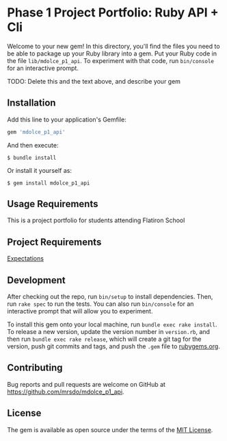 # Phase 1 Project Portfolio: Ruby API + Cli

Welcome to your new gem! In this directory, you'll find the files you need to be able to package up your Ruby library into a gem. Put your Ruby code in the file `lib/mdolce_p1_api`. To experiment with that code, run `bin/console` for an interactive prompt.

TODO: Delete this and the text above, and describe your gem

## Installation

Add this line to your application's Gemfile:

```ruby
gem 'mdolce_p1_api'
```

And then execute:

    $ bundle install

Or install it yourself as:

    $ gem install mdolce_p1_api

## Usage Requirements

This is a project portfolio for students attending Flatiron School

## Project Requirements

[Expectations](REQUIREMENTS.md)

## Development

After checking out the repo, run `bin/setup` to install dependencies. Then, run `rake spec` to run the tests. You can also run `bin/console` for an interactive prompt that will allow you to experiment.

To install this gem onto your local machine, run `bundle exec rake install`. To release a new version, update the version number in `version.rb`, and then run `bundle exec rake release`, which will create a git tag for the version, push git commits and tags, and push the `.gem` file to [rubygems.org](https://rubygems.org).

## Contributing

Bug reports and pull requests are welcome on GitHub at https://github.com/mrsdo/mdolce_p1_api.


## License

The gem is available as open source under the terms of the [MIT License](https://opensource.org/licenses/MIT).
